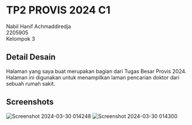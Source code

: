 # TP2 PROVIS 2024 C1
Nabil Hanif Achmaddiredja <br>
2205905 <br>
Kelompok 3 

## Detail Desain
Halaman yang saya buat merupakan bagian dari Tugas Besar Provis 2024. Halaman ini digunakan untuk menampilkan laman pencarian doktor dari sebuah rumah sakit.

## Screenshots
![Screenshot 2024-03-30 014248](https://github.com/NabilHanifA/TP2PROVIS2024C1/assets/133948088/ac8ba664-9369-4c52-9047-7709e1e1bb64)
![Screenshot 2024-03-30 014300](https://github.com/NabilHanifA/TP2PROVIS2024C1/assets/133948088/31d17d92-37e1-4d0a-8625-ef6ab03e1307)
